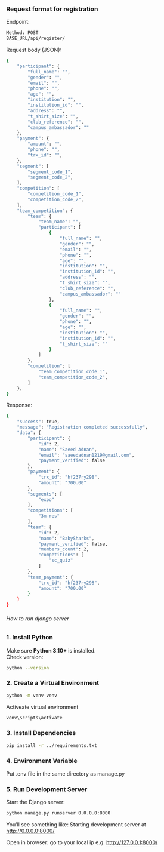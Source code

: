 ### Request format for registration
Endpoint:
```bash
Method: POST
BASE_URL/api/register/
```

Request body (JSON):
```bash
{
    "participant": {
        "full_name": "",
        "gender": "",
        "email": "",
        "phone": "",
        "age": "",
        "institution": "",
        "institution_id": "",
        "address": "",
        "t_shirt_size": "",
        "club_reference": "",
        "campus_ambassador": ""
    },
    "payment": {
        "amount": "",
        "phone": "",
        "trx_id": "",
    },
    "segment": [
        "segment_code_1",
        "segment_code_2",
    ],
    "competition": [
        "competition_code_1",
        "competition_code_2",
    ],
    "team_competition": {
        "team": {
            "team_name": "",
            "participant": [
                {
                    "full_name": "",
                    "gender": "",
                    "email": "",
                    "phone": "",
                    "age": "",
                    "institution": "",
                    "institution_id": "",
                    "address": "",
                    "t_shirt_size": "",
                    "club_reference": "",
                    "campus_ambassador": ""
                },
                {
                    "full_name": "",
                    "gender": "",
                    "phone": "",
                    "age": "",
                    "institution": "",
                    "institution_id": "",
                    "t_shirt_size": ""
                }
            ]
        },
        "competition": [
            "team_competition_code_1",
            "team_competition_code_2",
        ]
    },
}
```

Response:
```bash
{
    "success": true,
    "message": "Registration completed successfully",
    "data": {
        "participant": {
            "id": 2,
            "name": "Saeed Adnan",
            "email": "saeedadnan1219@gmail.com",
            "payment_verified": false
        },
        "payment": {
            "trx_id": "hf237ry298",
            "amount": "700.00"
        },
        "segments": [
            "expo"
        ],
        "competitions": [
            "3m-res"
        ],
        "team": {
            "id": 2,
            "name": "BabySharks",
            "payment_verified": false,
            "members_count": 2,
            "competitions": [
                "sc_quiz"
            ]
        },
        "team_payment": {
            "trx_id": "hf237ry298",
            "amount": "700.00"
        }
    }
}
```




###### How to run django server

### 1. Install Python  
Make sure **Python 3.10+** is installed.  
Check version:
```bash
python --version
```


### 2. Create a Virtual Environment
```bash
python -m venv venv
```
Activeate virtual environment
```bash
venv\Scripts\activate
```


### 3. Install Dependencies
```bash
pip install -r ../requirements.txt
```


### 4. Environment Variable
Put .env file in the same directory as manage.py



### 5. Run Development Server
Start the Django server:
```bash
python manage.py runserver 0.0.0.0:8000
```
You’ll see something like:
Starting development server at http://0.0.0.0:8000/

Open in browser:
go to your local ip
e.g. http://127.0.0.1:8000/
